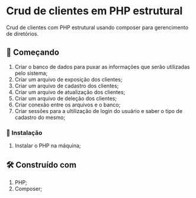 # Crud de clientes em PHP estrutural

Crud de clientes com PHP estrutural usando composer para gerencimento de diretórios.

## 🚀 Começando

1. Criar o banco de dados para puxar as informações que serão utilizadas pelo sistema;
2. Criar um arquivo de exposição dos clientes;
3. Criar um arquivo de cadastro dos clientes;
4. Criar um arquivo de atualização dos clientes; 
5. Criar um arquivo de deleção dos clientes;
6. Criar conexão entre os arquivos e o banco;
7. Criar sessões para a ultilização de login do usuário e saber o tipo de cadastro do mesmo;

### 🔧 Instalação

1. Instalar o PHP na máquina;

## 🛠️ Construído com

1. PHP;
2. Composer;
